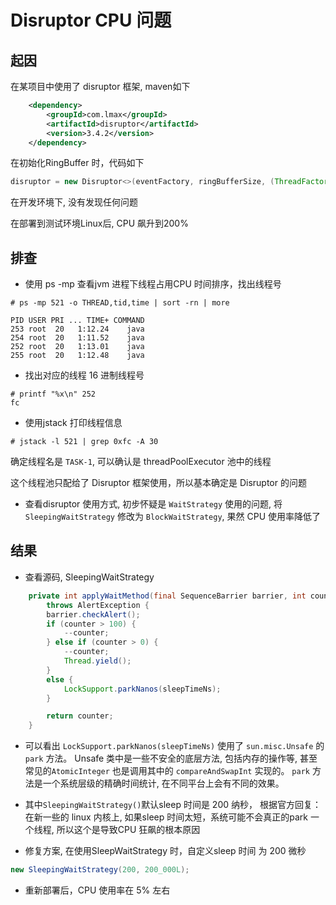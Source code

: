 # Disruptor CPU 问题

## 起因

在某项目中使用了 disruptor 框架, maven如下
```xml
    <dependency>
        <groupId>com.lmax</groupId>
        <artifactId>disruptor</artifactId>
        <version>3.4.2</version>
    </dependency>
```

在初始化RingBuffer 时，代码如下
```java
disruptor = new Disruptor<>(eventFactory, ringBufferSize, (ThreadFactory) threadPoolExecutor, ProducerType.MULTI, new SleepingWaitStrategy())
```


在开发环境下, 没有发现任何问题 

在部署到测试环境Linux后, CPU 飙升到200% 

## 排查
- 使用 ps -mp 查看jvm 进程下线程占用CPU 时间排序，找出线程号

```shell
# ps -mp 521 -o THREAD,tid,time | sort -rn | more

PID USER PRI ... TIME+ COMMAND
253 root  20   1:12.24    java
254 root  20   1:11.52    java
252 root  20   1:13.01    java
255 root  20   1:12.48    java
```

- 找出对应的线程 16 进制线程号

```shell
# printf "%x\n" 252
fc
```

- 使用jstack 打印线程信息

```shell
# jstack -l 521 | grep 0xfc -A 30
```

确定线程名是 `TASK-1`, 可以确认是 threadPoolExecutor 池中的线程

这个线程池只配给了 Disruptor 框架使用，所以基本确定是 Disruptor 的问题

- 查看disruptor 使用方式, 初步怀疑是 `WaitStrategy` 使用的问题, 将 `SleepingWaitStrategy` 修改为 `BlockWaitStrategy`, 果然 CPU 使用率降低了


## 结果
- 查看源码, SleepingWaitStrategy

```java
    private int applyWaitMethod(final SequenceBarrier barrier, int counter)
        throws AlertException {
        barrier.checkAlert();
        if (counter > 100) {
            --counter;
        } else if (counter > 0) {
            --counter;
            Thread.yield();
        }
        else {
            LockSupport.parkNanos(sleepTimeNs);
        }

        return counter;
    }

```
- 可以看出 `LockSupport.parkNanos(sleepTimeNs)` 使用了 `sun.misc.Unsafe` 的 `park` 方法。
 Unsafe 类中是一些不安全的底层方法, 包括内存的操作等, 甚至常见的`AtomicInteger` 也是调用其中的 `compareAndSwapInt` 实现的。 
 `park` 方法是一个系统层级的精确时间统计, 在不同平台上会有不同的效果。

- 其中`SleepingWaitStrategy()`默认sleep 时间是 200 纳秒， 根据官方回复：
在新一些的 linux 内核上, 如果sleep 时间太短，系统可能不会真正的park 一个线程, 所以这个是导致CPU 狂飙的根本原因

- 修复方案, 在使用SleepWaitStrategy 时，自定义sleep 时间 为 200 微秒
```java
new SleepingWaitStrategy(200, 200_000L);
```

- 重新部署后，CPU 使用率在 5% 左右


